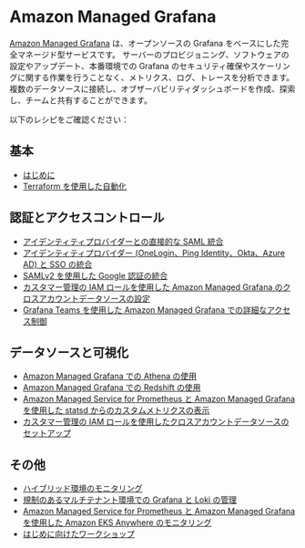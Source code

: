 # Amazon Managed Grafana

[Amazon Managed Grafana][amg-main] は、オープンソースの Grafana をベースにした完全マネージド型サービスです。
サーバーのプロビジョニング、ソフトウェアの設定やアップデート、本番環境での Grafana のセキュリティ確保やスケーリングに関する作業を行うことなく、メトリクス、ログ、トレースを分析できます。
複数のデータソースに接続し、オブザーバビリティダッシュボードを作成、探索し、チームと共有することができます。

以下のレシピをご確認ください：




## 基本

- [はじめに][amg-gettingstarted]
- [Terraform を使用した自動化][amg-tf-automation]




## 認証とアクセスコントロール

- [アイデンティティプロバイダーとの直接的な SAML 統合][amg-saml]
- [アイデンティティプロバイダー (OneLogin、Ping Identity、Okta、Azure AD) と SSO の統合][amg-idps]
- [SAMLv2 を使用した Google 認証の統合][amg-google-idps]
- [カスタマー管理の IAM ロールを使用した Amazon Managed Grafana のクロスアカウントデータソースの設定][amg-cross-account-access]
- [Grafana Teams を使用した Amazon Managed Grafana での詳細なアクセス制御][amg-grafana-teams]



## データソースと可視化

- [Amazon Managed Grafana での Athena の使用][amg-plugin-athena]
- [Amazon Managed Grafana での Redshift の使用][amg-plugin-redshift]
- [Amazon Managed Service for Prometheus と Amazon Managed Grafana を使用した statsd からのカスタムメトリクスの表示][amg-amp-statsd]
- [カスタマー管理の IAM ロールを使用したクロスアカウントデータソースのセットアップ][amg-xacc-ds]




## その他
- [ハイブリッド環境のモニタリング][amg-hybridenvs]
- [規制のあるマルチテナント環境での Grafana と Loki の管理][grafana-loki-regenv]
- [Amazon Managed Service for Prometheus と Amazon Managed Grafana を使用した Amazon EKS Anywhere のモニタリング][amg-anywhere-monitoring]
- [はじめに向けたワークショップ][amg-oow]


[amg-main]: https://aws.amazon.com/jp/grafana/
[amg-gettingstarted]: https://aws.amazon.com/jp/blogs/news/amazon-managed-grafana-getting-started/
[amg-saml]: https://aws.amazon.com/blogs/mt/amazon-managed-grafana-supports-direct-saml-integration-with-identity-providers/
[amg-idps]: https://aws.amazon.com/blogs/opensource/integrating-identity-providers-such-as-onelogin-ping-identity-okta-and-azure-ad-to-sso-into-aws-managed-service-for-grafana/
[amg-google-idps]: recipes/amg-google-auth-saml.md
[amg-hybridenvs]: https://aws.amazon.com/blogs/mt/monitoring-hybrid-environments-using-amazon-managed-service-for-grafana/
[amg-xacc-ds]: https://aws.amazon.com/blogs/opensource/setting-up-amazon-managed-grafana-cross-account-data-source-using-customer-managed-iam-roles/
[grafana-loki-regenv]: https://aws.amazon.com/blogs/opensource/how-to-manage-grafana-and-loki-in-a-regulated-multitenant-environment/
[amg-oow]: https://observability.workshop.aws/en/amg.html
[amg-tf-automation]: recipes/amg-automation-tf.md
[amg-plugin-athena]: recipes/amg-athena-plugin.md
[amg-plugin-redshift]: recipes/amg-redshift-plugin.md
[amg-cross-account-access]: https://aws.amazon.com/blogs/opensource/setting-up-amazon-managed-grafana-cross-account-data-source-using-customer-managed-iam-roles/
[amg-anywhere-monitoring]: https://aws.amazon.com/blogs/containers/monitoring-amazon-eks-anywhere-using-amazon-managed-service-for-prometheus-and-amazon-managed-grafana/
[amg-amp-statsd]: https://aws.amazon.com/blogs/mt/viewing-custom-metrics-from-statsd-with-amazon-managed-service-for-prometheus-and-amazon-managed-grafana/
[amg-grafana-teams]: https://aws.amazon.com/blogs/mt/fine-grained-access-control-in-amazon-managed-grafana-using-grafana-teams/

